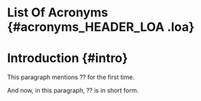 # List Of Acronyms {#acronyms_HEADER_LOA .loa}

# Introduction {#intro}

This paragraph mentions ?? for the first time.

And now, in this paragraph, ?? is in short form.
